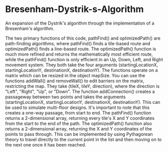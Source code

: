 # Bresenham-Dystrik-s-Algorithm
An expansion of the Dystrik's algorithm through the implementation of a Bresenham's algorithm.

The two primary functions of this code, pathFind() and optimizedPath() are path-finding algorithms, where pathFind() finds a tile-based route and optimizedPath() finds a line-based route. The optimizedPath() function is much more refined and returns the mathematically most efficient route, while the pathFind() function is only efficient in an Up, Down, Left, and Right movement system. They both take the four arguments (startingLocationX, startingLocationY, destinationX, destinationY). The functions operate on a matrix which can be resized in the object mapSize. You can use the functions addWall() and removeWall() to edit barriers on the matrix, restricting the map. They take (tileX, tileY, direction), where the direction is "Left", "Right", "Up", or "Down". The function addConnection() creates a passageway between two points and takes the arguments (startingLocationX, startingLocationY, destinationX, destinationY). This can be used to simulate multi-floor designs. It's important to note that this creates a one-way passage, from start to end. The pathFind() function returns a 2-dimensional array, returning every tile's X and Y coordinates from the start to the end of the path. The optimizedPath() function also returns a 2-dimensional array, returning the X and Y coordinates of the points to pass through. This can be implemented by using Pythagorean theory to travel directly to the current point in the list and then moving on to the next one once it has been reached.
